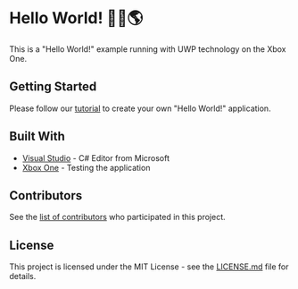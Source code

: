 # Hello World! 🙋🏼🌎

This is a "Hello World!" example running with UWP technology on the Xbox One.

## Getting Started

Please follow our [tutorial](https://xboxdev.com/tutorials/schritt-fuer-schritt-zum-hello-world-auf-der-xbox-one) to create your own "Hello World!" application.

## Built With

* [Visual Studio](https://visualstudio.microsoft.com/) - C# Editor from Microsoft
* [Xbox One](https://afflnk.microsoft.com/c/1256010/476314/7806/) - Testing the application


## Contributors

See the [list of contributors](https://github.com/XboxDevCom/hello-world/contributors) who participated in this project.


## License

This project is licensed under the MIT License - see the [LICENSE.md](LICENSE.md) file for details.
